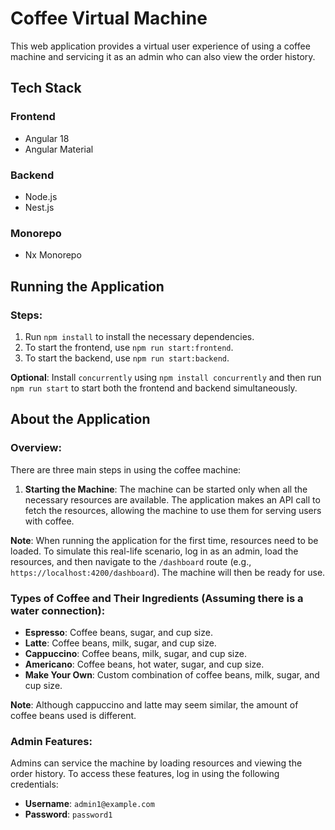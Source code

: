 # Coffee Virtual Machine

This web application provides a virtual user experience of using a coffee machine and servicing it as an admin who can also view the order history.

## Tech Stack
### Frontend
- Angular 18
- Angular Material

### Backend
- Node.js
- Nest.js

### Monorepo
- Nx Monorepo

## Running the Application
### Steps:
1. Run `npm install` to install the necessary dependencies.
2. To start the frontend, use `npm run start:frontend`.
3. To start the backend, use `npm run start:backend`.

**Optional**: Install `concurrently` using `npm install concurrently` and then run `npm run start` to start both the frontend and backend simultaneously.

## About the Application
### Overview:
There are three main steps in using the coffee machine:
1. **Starting the Machine**: The machine can be started only when all the necessary resources are available. The application makes an API call to fetch the resources, allowing the machine to use them for serving users with coffee.

**Note**: When running the application for the first time, resources need to be loaded. To simulate this real-life scenario, log in as an admin, load the resources, and then navigate to the `/dashboard` route (e.g., `https://localhost:4200/dashboard`). The machine will then be ready for use.

### Types of Coffee and Their Ingredients (Assuming there is a water connection):
- **Espresso**: Coffee beans, sugar, and cup size.
- **Latte**: Coffee beans, milk, sugar, and cup size.
- **Cappuccino**: Coffee beans, milk, sugar, and cup size.
- **Americano**: Coffee beans, hot water, sugar, and cup size.
- **Make Your Own**: Custom combination of coffee beans, milk, sugar, and cup size.

**Note**: Although cappuccino and latte may seem similar, the amount of coffee beans used is different.

### Admin Features:
Admins can service the machine by loading resources and viewing the order history. To access these features, log in using the following credentials:

- **Username**: `admin1@example.com`
- **Password**: `password1`
